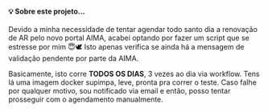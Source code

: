 #### 💡 Sobre este projeto...

Devido a minha necessidade de tentar agendar todo santo dia a renovação de AR pelo novo portal AIMA, acabei optando por fazer um script que se estresse por mim 😇🕊️
Isto apenas verifica se ainda há a mensagem de validação pendente por parte da AIMA.

Basicamente, isto corre **TODOS OS DIAS**, 3 vezes ao dia via workflow.
Tens lá uma imagem docker supimpa, leve, pronta pra correr o teste.
Caso falhe por qualquer motivo, sou notificado via email e então, posso tentar prosseguir com o agendamento manualmente.



